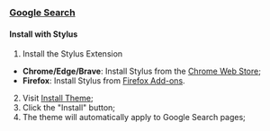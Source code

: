 ### [Google Search](https://google.com)

#### Install with Stylus

1. Install the Stylus Extension

- **Chrome/Edge/Brave**: Install Stylus from the [Chrome Web Store](https://chromewebstore.google.com/detail/stylus/clngdbkpkpeebahjckkjfobafhncgmne);
- **Firefox**: Install Stylus from [Firefox Add-ons](https://addons.mozilla.org/en-US/firefox/addon/styl-us/).

<!-- 2. Visit [Google Dracula on UserStyles.world](https://userstyles.world/style/19469/google-dracula); -->
2. Visit [Install Theme](https://raw.githubusercontent.com/dracula/google-search/main/google-search.user.css);
3. Click the "Install" button;
4. The theme will automatically apply to Google Search pages;
